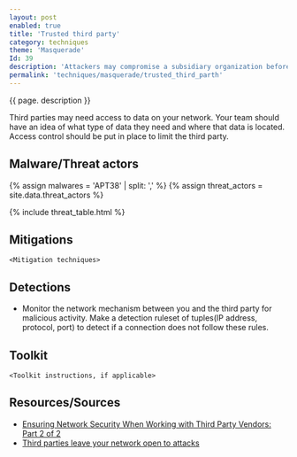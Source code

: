 ```yaml
---
layout: post
enabled: true
title: 'Trusted third party'
category: techniques
theme: 'Masquerade'
Id: 39
description: 'Attackers may compromise a subsidiary organization before moving into the parent organization.'
permalink: 'techniques/masquerade/trusted_third_parth'
---
```

{{ page. description }}

Third parties may need access to data on your network. Your team should have an idea of what type of data they need and where that data is located. Access control should be put in place to limit the third party.

## Malware/Threat actors

<!-- Threat actors table -->
{% assign malwares = 'APT38' | split: ',' %}
{% assign threat_actors = site.data.threat_actors %}

{% include threat_table.html %}

## Mitigations

`<Mitigation techniques>`

## Detections

* Monitor the network mechanism between you and the third party for malicious activity. Make a detection ruleset of tuples(IP address, protocol, port) to detect if a connection does not follow these rules.

## Toolkit

`<Toolkit instructions, if applicable>`

## Resources/Sources

* [Ensuring Network Security When Working with Third Party Vendors: Part 2 of 2](https://www.algosec.com/blog/ensuring-network-security-working-third-party-vendors-part-2-2/)
* [Third parties leave your network open to attacks](https://www.networkworld.com/article/3194832/security/third-parties-leave-your-network-open-to-attacks.html)
